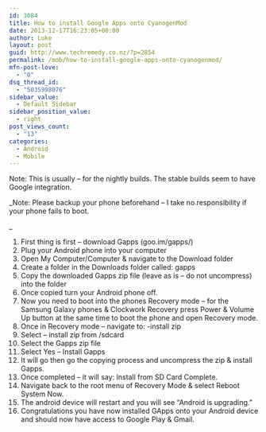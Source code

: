 ```yaml
---
id: 3084
title: How to install Google Apps onto CyanogenMod
date: 2013-12-17T16:23:05+00:00
author: Luke
layout: post
guid: http://www.techremedy.co.nz/?p=2854
permalink: /mob/how-to-install-google-apps-onto-cyanogenmod/
mfn-post-love:
  - "0"
dsq_thread_id:
  - "5035998076"
sidebar_value:
  - Default Sidebar
sidebar_position_value:
  - right
post_views_count:
  - "13"
categories:
  - Android
  - Mobile
---
```

Note: This is usually – for the nightly builds. The stable builds seem to have Google integration.

_Note: Please backup your phone beforehand – I take no responsibility if your phone fails to boot.
  
_ 

  1. First thing is first – download Gapps (goo.im/gapps/)
  2. Plug your Android phone into your computer
  3. Open My Computer/Computer & navigate to the Download folder
  4. Create a folder in the Downloads folder called: gapps
  5. Copy the downloaded Gapps zip file (leave as is – do not uncompress) into the folder
  6. Once copied turn your Android phone off.
  7. Now you need to boot into the phones Recovery mode – for the Samsung Galaxy phones & Clockwork Recovery press Power & Volume Up button at the same time to boot the phone and open Recovery mode.
  8. Once in Recovery mode – navigate to: -install zip
  9. Select – install zip from /sdcard
 10. Select the Gapps zip file
 11. Select Yes – Install Gapps
 12. It will go then go the copying process and uncompress the zip & install Gapps.
 13. Once completed – it will say: Install from SD Card Complete.
 14. Navigate back to the root menu of Recovery Mode & select Reboot System Now.
 15. The android device will restart and you will see &#8220;Android is upgrading.&#8221;
 16. Congratulations you have now installed GApps onto your Android device and should now have access to Google Play & Gmail.